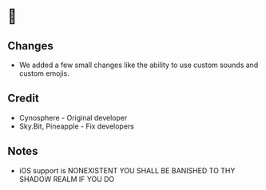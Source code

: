 # 🗿
## Changes
- We added a few small changes like the ability to use custom sounds and custom emojis.
## Credit
- Cynosphere - Original developer
- Sky.Bit, Pineapple - Fix developers
## Notes
- iOS support is NONEXISTENT YOU SHALL BE BANISHED TO THY SHADOW REALM IF YOU DO
